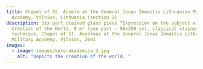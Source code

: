 ```yaml
---
title: Chapel of St. Anselm at the General Jonas Žemaitis Lithuanian Military
  Academy, Vilnius, Lithuania (section 2)
description: Six part stained glass piece “Expression on the subject of the
  Creation of the World, 9 m² (one part – 58x250 cm), classical stained glass
  technique, Chapel of St. Anselmas at the General Jonas Žemaitis Lithuanian
  Military Academy, Vilnius, 2001
images:
  - image: images/karo-akademija_3.jpg
    alt: "Depicts the creation of the world. "
---
```

